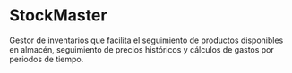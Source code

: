 # StockMaster
Gestor de inventarios que facilita el seguimiento de productos disponibles en almacén, seguimiento de precios históricos y cálculos de gastos por periodos de tiempo.
